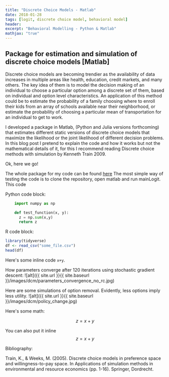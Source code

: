 ```yaml
---
title: "Discrete Choice Models - Matlab"
date: 2018-01-28
tags: [logit, discrete choice model, behavioral model]
header:
excerpt: "Behavioral Modelling - Python & Matlab"
mathjax: "true"
---
```



## Package for estimation and simulation of discrete choice models [Matlab]


Discrete choice models are becoming trendier as the availability of data increases in multiple areas like health, education, credit markets, and many others. The key idea of them is to model the decision making of an individual to choose a particular option among a discrete set of them, based on individual and option level characteristics. An application of this method could be to estimate the probability of a family choosing where to enroll their kids from an array of schools available near their neighborhood, or estimate the probability of choosing a particular mean of transportation for an individual to get to work.

<!-- *italics* -->

I developed a package in Matlab, (Python and Julia versions forthcoming) that estimates different static versions of discrete choice models that maximize the likelihood or the joint likelihood of different decision problems. In this blog post I pretend to explain the code and how it works but not the mathematical details of it, for this I recommend reading  Discrete choice methods with simulation by Kenneth Train 2009.

Ok, here we go!

The whole package for my code can be found [here](https://github.com/FrancoCalle/DiscreteChoiceModels/tree/master/matlab)
The most simple way of testing the code is to clone the repository, open matlab and run mainLogit. This code

<!-- The whole repo contains the following .m files:
1. dcmlab: dcmlab contains the class  
2. mainLogit: main file which runs all the routine for estimation of logit model
3. mainExplodedLogit: main file which runs all the routine for estimation of exploded logit model
4. gaugher: routine to estimate the factors for quadrature
5. GHQuadInit: Get nodes and weights for quadrature
6. DA: Implementation of the Gale-Shapley deferred acceptance algorithm in MATLAB by [Mohit Karnani](https://github.com/mohitkarnani/matching-code).
7. exPostFeasible: get ex post feasible set of options as a result of allocation from DA.  -->

Python code block:
```python
    import numpy as np

    def test_function(x, y):
      z = np.sum(x,y)
      return z
```

R code block:
```r
library(tidyverse)
df <- read_csv("some_file.csv")
head(df)
```

Here's some inline code `x+y`.

<!-- Here's an image:
<img src="{{ site.url }}{{ site.baseurl }}/images/dcm/parameters_convergence_no_rc.jpg" alt="linearly separable data"> -->

How parameters converge after 120 iterations using stochastic gradient descent:
![alt]({{ site.url }}{{ site.baseurl }}/images/dcm/parameters_convergence_no_rc.jpg)

Here are some simulations of option removal. Evidently, less options imply less utility.
![alt]({{ site.url }}{{ site.baseurl }}/images/dcm/policy_change.jpg)


Here's some math:

$$z=x+y$$

You can also put it inline $$z=x+y$$



Bibliography:

Train, K., & Weeks, M. (2005). Discrete choice models in preference space and willingness-to-pay space. In Applications of simulation methods in environmental and resource economics (pp. 1-16). Springer, Dordrecht.
